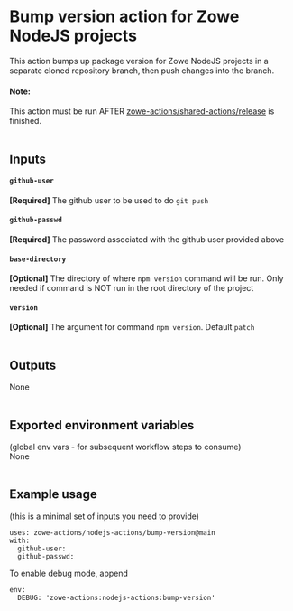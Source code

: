 # Bump version action for Zowe NodeJS projects

This action bumps up package version for Zowe NodeJS projects in a separate cloned repository branch, then push changes into the branch.
#### Note:
This action must be run AFTER [zowe-actions/shared-actions/release](https://github.com/zowe-actions/shared-actions/tree/main/release) is finished.
<br /><br />

## Inputs
#### `github-user`
**[Required]** The github user to be used to do `git push`
#### `github-passwd`
**[Required]** The password associated with the github user provided above
#### `base-directory`
**[Optional]** The directory of where `npm version` command will be run. Only needed if command is NOT run in the root directory of the project
#### `version`
**[Optional]** The argument for command `npm version`. Default `patch`
<br /><br />

## Outputs
None
<br /><br />

## Exported environment variables 
(global env vars - for subsequent workflow steps to consume)\
None
<br /><br />

## Example usage
(this is a minimal set of inputs you need to provide)
```
uses: zowe-actions/nodejs-actions/bump-version@main
with:
  github-user:
  github-passwd:
```
To enable debug mode, append
```
env:
  DEBUG: 'zowe-actions:nodejs-actions:bump-version'
```
